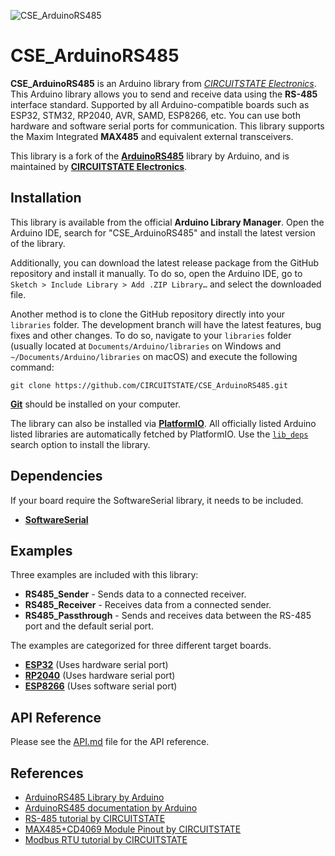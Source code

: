 
![CSE_ArduinoRS485](https://socialify.git.ci/CIRCUITSTATE/CSE_ArduinoRS485/image?description=1&font=KoHo&forks=1&issues=1&logo=https%3A%2F%2Fwww.circuitstate.com%2Fwp-content%2Fuploads%2F2024%2F05%2FCIRCUITSTATE-R-Emblem-20052024-2.svg&name=1&pattern=Circuit%20Board&pulls=1&stargazers=1&theme=Auto)

# CSE_ArduinoRS485

**CSE_ArduinoRS485** is an Arduino library from [*CIRCUITSTATE Electronics*](https://www.circuitstate.com/). This Arduino library allows you to send and receive data using the **RS-485** interface standard. Supported by all Arduino-compatible boards such as ESP32, STM32, RP2040, AVR, SAMD, ESP8266, etc. You can use both hardware and software serial ports for communication. This library supports the Maxim Integrated **MAX485** and equivalent external transceivers.

This library is a fork of the [**ArduinoRS485**](https://github.com/arduino-libraries/ArduinoRS485) library by Arduino, and is maintained by [**CIRCUITSTATE Electronics**](https://www.circuitstate.com).

## Installation

This library is available from the official **Arduino Library Manager**. Open the Arduino IDE, search for "CSE_ArduinoRS485" and install the latest version of the library.

Additionally, you can download the latest release package from the GitHub repository and install it manually. To do so, open the Arduino IDE, go to `Sketch > Include Library > Add .ZIP Library…` and select the downloaded file.

Another method is to clone the GitHub repository directly into your `libraries` folder. The development branch will have the latest features, bug fixes and other changes. To do so, navigate to your `libraries` folder (usually located at `Documents/Arduino/libraries` on Windows and `~/Documents/Arduino/libraries` on macOS) and execute the following command:

```
git clone https://github.com/CIRCUITSTATE/CSE_ArduinoRS485.git
```

[**Git**](https://git-scm.com) should be installed on your computer.

The library can also be installed via [**PlatformIO**](https://platformio.org). All officially listed Arduino listed libraries are automatically fetched by PlatformIO. Use the [`lib_deps`](https://docs.platformio.org/en/latest/projectconf/sections/env/options/library/lib_deps.html) search option to install the library.

## Dependencies

If your board require the SoftwareSerial library, it needs to be included.

  - [**SoftwareSerial**](https://docs.arduino.cc/learn/built-in-libraries/software-serial/)

## Examples

Three examples are included with this library:

  - **RS485_Sender** - Sends data to a connected receiver.
  - **RS485_Receiver** - Receives data from a connected sender.
  - **RS485_Passthrough** - Sends and receives data between the RS-485 port and the default serial port.

The examples are categorized for three different target boards.

  - [**ESP32**](/examples/ESP32/) (Uses hardware serial port)
  - [**RP2040**](/examples/RP2040/) (Uses hardware serial port)
  - [**ESP8266**](/examples/ESP8266/) (Uses software serial port)

## API Reference

Please see the [API.md](/docs/API.md) file for the API reference.

## References

- [ArduinoRS485 Library by Arduino](https://github.com/arduino-libraries/ArduinoRS485)
- [ArduinoRS485 documentation by Arduino](https://www.arduino.cc/reference/en/libraries/arduinors485/)
- [RS-485 tutorial by CIRCUITSTATE](https://www.circuitstate.com/tutorials/what-is-rs-485-how-to-use-max485-with-arduino-for-reliable-long-distance-serial-communication/)
- [MAX485+CD4069 Module Pinout by CIRCUITSTATE](https://www.circuitstate.com/pinouts/max485-cd4069-rs-485-module-with-auto-data-direction-control-pinout-diagram-and-pin-reference/)
- [Modbus RTU tutorial by CIRCUITSTATE](https://www.circuitstate.com/tutorials/what-is-modbus-communication-protocol-and-how-to-implement-modbus-rtu-with-arduino/)